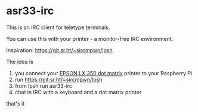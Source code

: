 # asr33-irc

This is an IRC client for teletype terminals.

You can use this with your printer - a monitor-free IRC environment.

Inspiration: https://git.sr.ht/~sircmpwn/lpsh

The idea is
1. you connect your [EPSON LX 350 dot matrix](https://epson.com/For-Work/Printers/Impact-Dot-Matrix/LX-350-Impact-Dot-Matrix-Printer/p/C11CC24001) printer to your Raspberry Pi
2. run https://git.sr.ht/~sircmpwn/lpsh
3. from lpsh run asr33-irc
4. chat in IRC with a keyboard and a dot matrix printer

that's it
